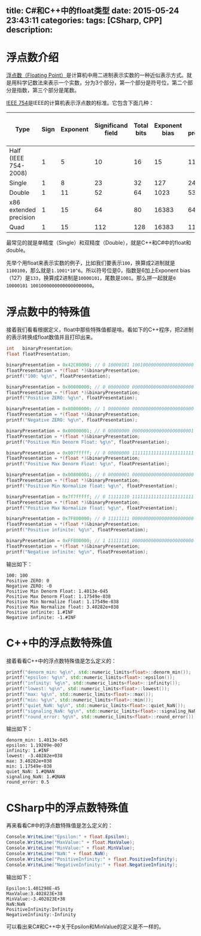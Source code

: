 title: C#和C++中的float类型
date: 2015-05-24 23:43:11
categories:
tags: [CSharp, CPP]
description: 
---
# 浮点数介绍

[浮点数（Floating Point）](http://en.wikipedia.org/wiki/Floating_point)是计算机中用二进制表示实数的一种近似表示方式。就是用科学记数法来表示一个实数，分为3个部分，第一个部分是符号位，第二个部分是指数，第三个部分是尾数。

[IEEE 754](http://en.wikipedia.org/wiki/IEEE_floating_point)是IEEE的计算机表示浮点数的标准。它包含下面几种：

|Type|Sign|Exponent|Significand field|Total bits|Exponent bias|Bits precision|Number of decimal digits|
|----|----|----|----|----|----|----|----|
|Half (IEEE 754-2008)|1|5|10|16|	15|11|~3.3|
|Single|1|8|23|32|127|24|~7.2|
|Double|1|11|52|64|1023|53|~15.9|
|x86 extended precision|1|15|64|80|	16383|64|~19.2|
|Quad|1|15|112|128|16383|113|~34.0|

最常见的就是单精度（Single）和双精度（Double），就是C++和C#中的float和double。

先举个用float来表示实数的例子，比如我们要表示`100`，换算成2进制就是`1100100`，那么就是`1.1001*10^6`。所以符号位是0，指数是6加上Exponent bias（127）是`133`，换算成2进制是`10000101`，尾数是`1001`。那么拼一起就是`0 10000101 10010000000000000000000`。

# 浮点数中的特殊值

接着我们看看根据定义，float中那些特殊值都是啥。看如下的C++程序，把2进制的表示转换成float数值并且打印出来。

```cpp
int   binaryPresentation;
float floatPresentation;

binaryPresentation = 0x42C80000; // 0 10000101 10010000000000000000000
floatPresentation = *(float *)&binaryPresentation;
printf("100: %g\n", floatPresentation);

binaryPresentation = 0x00000000; // 0 00000000 00000000000000000000000
floatPresentation = *(float *)&binaryPresentation;
printf("Positive ZERO: %g\n", floatPresentation);

binaryPresentation = 0x80000000; // 1 00000000 00000000000000000000000
floatPresentation = *(float *)&binaryPresentation;
printf("Negative ZERO: %g\n", floatPresentation);

binaryPresentation = 0x00000001; // 0 00000000 00000000000000000000001
floatPresentation = *(float *)&binaryPresentation;
printf("Positive Min Denorm Float: %g\n", floatPresentation);

binaryPresentation = 0x007fffff; // 0 00000000 11111111111111111111111
floatPresentation = *(float *)&binaryPresentation;
printf("Positive Max Denorm Float: %g\n", floatPresentation);

binaryPresentation = 0x00800001; // 0 00000001 00000000000000000000000
floatPresentation = *(float *)&binaryPresentation;
printf("Positive Min Normalize float: %g\n", floatPresentation);

binaryPresentation = 0x7f7fffff; // 0 11111110 11111111111111111111111
floatPresentation = *(float *)&binaryPresentation;
printf("Positive Max Normalize float: %g\n", floatPresentation);

binaryPresentation = 0x7F800000; // 0 11111111 00000000000000000000000 
floatPresentation = *(float *)&binaryPresentation;
printf("Positive infinite: %g\n", floatPresentation);

binaryPresentation = 0xFF800000; // 1 11111111 00000000000000000000000 
floatPresentation = *(float *)&binaryPresentation;
printf("Negative infinite: %g\n", floatPresentation);
```

输出如下：

```
100: 100
Positive ZERO: 0
Negative ZERO: -0
Positive Min Denorm Float: 1.4013e-045
Positive Max Denorm Float: 1.17549e-038
Positive Min Normalize float: 1.17549e-038
Positive Max Normalize float: 3.40282e+038
Positive infinite: 1.#INF
Negative infinite: -1.#INF
```

# C++中的浮点数特殊值

接着看看C++中的浮点数特殊值是怎么定义的：

```cpp
printf("denorm_min: %g\n", std::numeric_limits<float>::denorm_min());
printf("epsilon: %g\n", std::numeric_limits<float>::epsilon());
printf("infinity: %g\n", std::numeric_limits<float>::infinity());
printf("lowest: %g\n", std::numeric_limits<float>::lowest());
printf("max: %g\n", std::numeric_limits<float>::max());
printf("min: %g\n", std::numeric_limits<float>::min());
printf("quiet_NaN: %g\n", std::numeric_limits<float>::quiet_NaN());
printf("signaling_NaN: %g\n", std::numeric_limits<float>::signaling_NaN());
printf("round_error: %g\n", std::numeric_limits<float>::round_error());
```

输出如下：
```
denorm_min: 1.4013e-045
epsilon: 1.19209e-007
infinity: 1.#INF
lowest: -3.40282e+038
max: 3.40282e+038
min: 1.17549e-038
quiet_NaN: 1.#QNAN
signaling_NaN: 1.#QNAN
round_error: 0.5
```

# CSharp中的浮点数特殊值

再来看看C#中的浮点数特殊值是怎么定义的：

```csharp
Console.WriteLine("Epsilon:" + float.Epsilon);
Console.WriteLine("MaxValue:" + float.MaxValue);
Console.WriteLine("MinValue:" + float.MinValue);
Console.WriteLine("NaN:" + float.NaN);
Console.WriteLine("PositiveInfinity:" + float.PositiveInfinity);
Console.WriteLine("NegativeInfinity:" + float.NegativeInfinity);
```

输出如下：
```
Epsilon:1.401298E-45
MaxValue:3.402823E+38
MinValue:-3.402823E+38
NaN:NaN
PositiveInfinity:Infinity
NegativeInfinity:-Infinity
```

可以看出来C#和C++中关于Epsilon和MinValue的定义是不一样的。
